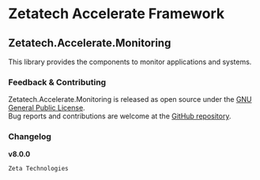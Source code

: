 # Zetatech Accelerate Framework
## Zetatech.Accelerate.Monitoring
This library provides the components to monitor applications and systems.  
### Feedback & Contributing
Zetatech.Accelerate.Monitoring is released as open source under the [GNU General Public License](./license).  
Bug reports and contributions are welcome at the [GitHub repository](https://github.com/josemaria-toro/accelerate.git).  
### Changelog
**v8.0.0**  

```
Zeta Technologies
```